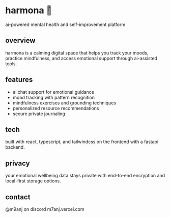 # harmona 🪻

ai-powered mental health and self-improvement platform

## overview

harmona is a calming digital space that helps you track your moods, practice mindfulness, and access emotional support through ai-assisted tools.

## features

- ai chat support for emotional guidance
- mood tracking with pattern recognition
- mindfulness exercises and grounding techniques
- personalized resource recommendations
- secure private journaling

## tech

built with react, typescript, and tailwindcss on the frontend with a fastapi backend.

## privacy

your emotional wellbeing data stays private with end-to-end encryption and local-first storage options.

## contact

@m9anj on discord
m7anj.vercel.com